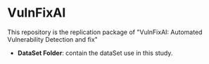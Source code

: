 # VulnFixAI
This repository is the replication package of "VulnFixAI: Automated Vulnerability Detection and fix" 

- **DataSet Folder**: contain the dataSet use in this study. 


